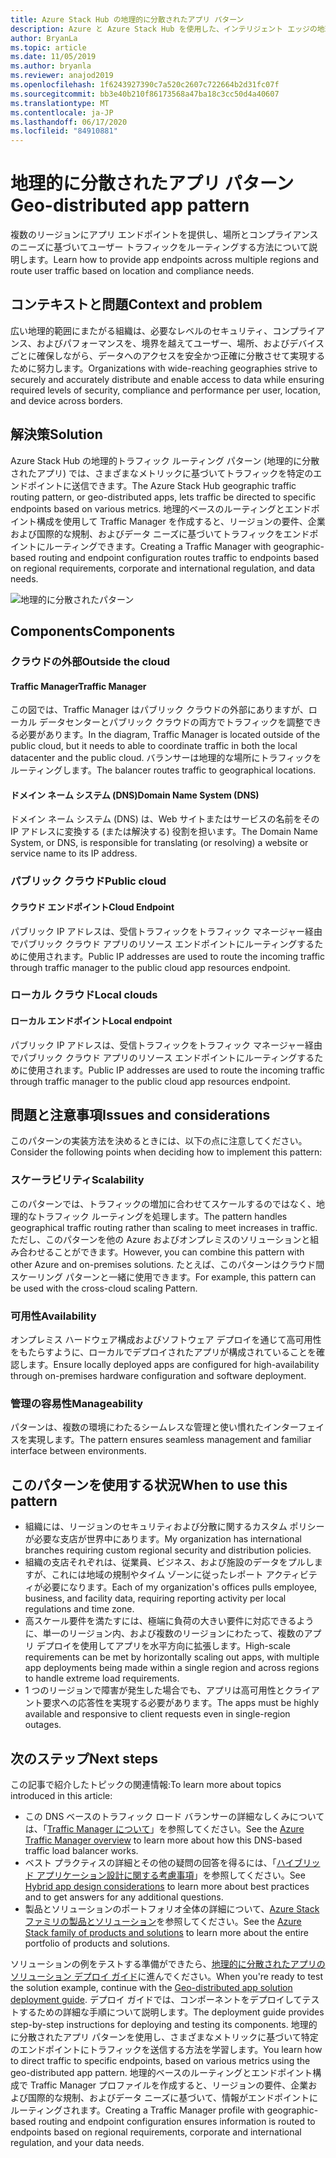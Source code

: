 ```yaml
---
title: Azure Stack Hub の地理的に分散されたアプリ パターン
description: Azure と Azure Stack Hub を使用した、インテリジェント エッジの地理的に分散されたアプリ パターンについて説明します。
author: BryanLa
ms.topic: article
ms.date: 11/05/2019
ms.author: bryanla
ms.reviewer: anajod2019
ms.openlocfilehash: 1f6243927390c7a520c2607c722664b2d31fc07f
ms.sourcegitcommit: bb3e40b210f86173568a47ba18c3cc50d4a40607
ms.translationtype: MT
ms.contentlocale: ja-JP
ms.lasthandoff: 06/17/2020
ms.locfileid: "84910881"
---
```

# <a name="geo-distributed-app-pattern"></a><span data-ttu-id="99de8-103">地理的に分散されたアプリ パターン</span><span class="sxs-lookup"><span data-stu-id="99de8-103">Geo-distributed app pattern</span></span>

<span data-ttu-id="99de8-104">複数のリージョンにアプリ エンドポイントを提供し、場所とコンプライアンスのニーズに基づいてユーザー トラフィックをルーティングする方法について説明します。</span><span class="sxs-lookup"><span data-stu-id="99de8-104">Learn how to provide app endpoints across multiple regions and route user traffic based on location and compliance needs.</span></span>

## <a name="context-and-problem"></a><span data-ttu-id="99de8-105">コンテキストと問題</span><span class="sxs-lookup"><span data-stu-id="99de8-105">Context and problem</span></span>

<span data-ttu-id="99de8-106">広い地理的範囲にまたがる組織は、必要なレベルのセキュリティ、コンプライアンス、およびパフォーマンスを、境界を越えてユーザー、場所、およびデバイスごとに確保しながら、データへのアクセスを安全かつ正確に分散させて実現するために努力します。</span><span class="sxs-lookup"><span data-stu-id="99de8-106">Organizations with wide-reaching geographies strive to securely and accurately distribute and enable access to data while ensuring required levels of security, compliance and performance per user, location, and device across borders.</span></span>

## <a name="solution"></a><span data-ttu-id="99de8-107">解決策</span><span class="sxs-lookup"><span data-stu-id="99de8-107">Solution</span></span>

<span data-ttu-id="99de8-108">Azure Stack Hub の地理的トラフィック ルーティング パターン (地理的に分散されたアプリ) では、さまざまなメトリックに基づいてトラフィックを特定のエンドポイントに送信できます。</span><span class="sxs-lookup"><span data-stu-id="99de8-108">The Azure Stack Hub geographic traffic routing pattern, or geo-distributed apps, lets traffic be directed to specific endpoints based on various metrics.</span></span> <span data-ttu-id="99de8-109">地理的ベースのルーティングとエンドポイント構成を使用して Traffic Manager を作成すると、リージョンの要件、企業および国際的な規制、およびデータ ニーズに基づいてトラフィックをエンドポイントにルーティングできます。</span><span class="sxs-lookup"><span data-stu-id="99de8-109">Creating a Traffic Manager with geographic-based routing and endpoint configuration routes traffic to endpoints based on regional requirements, corporate and international regulation, and data needs.</span></span>

![地理的に分散されたパターン](media/pattern-geo-distributed/geo-distribution.png)

## <a name="components"></a><span data-ttu-id="99de8-111">Components</span><span class="sxs-lookup"><span data-stu-id="99de8-111">Components</span></span>

### <a name="outside-the-cloud"></a><span data-ttu-id="99de8-112">クラウドの外部</span><span class="sxs-lookup"><span data-stu-id="99de8-112">Outside the cloud</span></span>

#### <a name="traffic-manager"></a><span data-ttu-id="99de8-113">Traffic Manager</span><span class="sxs-lookup"><span data-stu-id="99de8-113">Traffic Manager</span></span>

<span data-ttu-id="99de8-114">この図では、Traffic Manager はパブリック クラウドの外部にありますが、ローカル データセンターとパブリック クラウドの両方でトラフィックを調整できる必要があります。</span><span class="sxs-lookup"><span data-stu-id="99de8-114">In the diagram, Traffic Manager is located outside of the public cloud, but it needs to able to coordinate traffic in both the local datacenter and the public cloud.</span></span> <span data-ttu-id="99de8-115">バランサーは地理的な場所にトラフィックをルーティングします。</span><span class="sxs-lookup"><span data-stu-id="99de8-115">The balancer routes traffic to geographical locations.</span></span>

#### <a name="domain-name-system-dns"></a><span data-ttu-id="99de8-116">ドメイン ネーム システム (DNS)</span><span class="sxs-lookup"><span data-stu-id="99de8-116">Domain Name System (DNS)</span></span>

<span data-ttu-id="99de8-117">ドメイン ネーム システム (DNS) は、Web サイトまたはサービスの名前をその IP アドレスに変換する (または解決する) 役割を担います。</span><span class="sxs-lookup"><span data-stu-id="99de8-117">The Domain Name System, or DNS, is responsible for translating (or resolving) a website or service name to its IP address.</span></span>

### <a name="public-cloud"></a><span data-ttu-id="99de8-118">パブリック クラウド</span><span class="sxs-lookup"><span data-stu-id="99de8-118">Public cloud</span></span>

#### <a name="cloud-endpoint"></a><span data-ttu-id="99de8-119">クラウド エンドポイント</span><span class="sxs-lookup"><span data-stu-id="99de8-119">Cloud Endpoint</span></span>

<span data-ttu-id="99de8-120">パブリック IP アドレスは、受信トラフィックをトラフィック マネージャー経由でパブリック クラウド アプリのリソース エンドポイントにルーティングするために使用されます。</span><span class="sxs-lookup"><span data-stu-id="99de8-120">Public IP addresses are used to route the incoming traffic through traffic manager to the public cloud app resources endpoint.</span></span>  

### <a name="local-clouds"></a><span data-ttu-id="99de8-121">ローカル クラウド</span><span class="sxs-lookup"><span data-stu-id="99de8-121">Local clouds</span></span>

#### <a name="local-endpoint"></a><span data-ttu-id="99de8-122">ローカル エンドポイント</span><span class="sxs-lookup"><span data-stu-id="99de8-122">Local endpoint</span></span>

<span data-ttu-id="99de8-123">パブリック IP アドレスは、受信トラフィックをトラフィック マネージャー経由でパブリック クラウド アプリのリソース エンドポイントにルーティングするために使用されます。</span><span class="sxs-lookup"><span data-stu-id="99de8-123">Public IP addresses are used to route the incoming traffic through traffic manager to the public cloud app resources endpoint.</span></span>

## <a name="issues-and-considerations"></a><span data-ttu-id="99de8-124">問題と注意事項</span><span class="sxs-lookup"><span data-stu-id="99de8-124">Issues and considerations</span></span>

<span data-ttu-id="99de8-125">このパターンの実装方法を決めるときには、以下の点に注意してください。</span><span class="sxs-lookup"><span data-stu-id="99de8-125">Consider the following points when deciding how to implement this pattern:</span></span>

### <a name="scalability"></a><span data-ttu-id="99de8-126">スケーラビリティ</span><span class="sxs-lookup"><span data-stu-id="99de8-126">Scalability</span></span>

<span data-ttu-id="99de8-127">このパターンでは、トラフィックの増加に合わせてスケールするのではなく、地理的なトラフィック ルーティングを処理します。</span><span class="sxs-lookup"><span data-stu-id="99de8-127">The pattern handles geographical traffic routing rather than scaling to meet increases in traffic.</span></span> <span data-ttu-id="99de8-128">ただし、このパターンを他の Azure およびオンプレミスのソリューションと組み合わせることができます。</span><span class="sxs-lookup"><span data-stu-id="99de8-128">However, you can combine this pattern with other Azure and on-premises solutions.</span></span> <span data-ttu-id="99de8-129">たとえば、このパターンはクラウド間スケーリング パターンと一緒に使用できます。</span><span class="sxs-lookup"><span data-stu-id="99de8-129">For example, this pattern can be used with the cross-cloud scaling Pattern.</span></span>

### <a name="availability"></a><span data-ttu-id="99de8-130">可用性</span><span class="sxs-lookup"><span data-stu-id="99de8-130">Availability</span></span>

<span data-ttu-id="99de8-131">オンプレミス ハードウェア構成およびソフトウェア デプロイを通じて高可用性をもたらすように、ローカルでデプロイされたアプリが構成されていることを確認します。</span><span class="sxs-lookup"><span data-stu-id="99de8-131">Ensure locally deployed apps are configured for high-availability through on-premises hardware configuration and software deployment.</span></span>

### <a name="manageability"></a><span data-ttu-id="99de8-132">管理の容易性</span><span class="sxs-lookup"><span data-stu-id="99de8-132">Manageability</span></span>

<span data-ttu-id="99de8-133">パターンは、複数の環境にわたるシームレスな管理と使い慣れたインターフェイスを実現します。</span><span class="sxs-lookup"><span data-stu-id="99de8-133">The pattern ensures seamless management and familiar interface between environments.</span></span>

## <a name="when-to-use-this-pattern"></a><span data-ttu-id="99de8-134">このパターンを使用する状況</span><span class="sxs-lookup"><span data-stu-id="99de8-134">When to use this pattern</span></span>

- <span data-ttu-id="99de8-135">組織には、リージョンのセキュリティおよび分散に関するカスタム ポリシーが必要な支店が世界中にあります。</span><span class="sxs-lookup"><span data-stu-id="99de8-135">My organization has international branches requiring custom regional security and distribution policies.</span></span>
- <span data-ttu-id="99de8-136">組織の支店それぞれは、従業員、ビジネス、および施設のデータをプルしますが、これには地域の規制やタイム ゾーンに従ったレポート アクティビティが必要になります。</span><span class="sxs-lookup"><span data-stu-id="99de8-136">Each of my organization's offices pulls employee, business, and facility data, requiring reporting activity per local regulations and time zone.</span></span>
- <span data-ttu-id="99de8-137">高スケール要件を満たすには、極端に負荷の大きい要件に対応できるように、単一のリージョン内、および複数のリージョンにわたって、複数のアプリ デプロイを使用してアプリを水平方向に拡張します。</span><span class="sxs-lookup"><span data-stu-id="99de8-137">High-scale requirements can be met by horizontally scaling out apps, with multiple app deployments being made within a single region and across regions to handle extreme load requirements.</span></span>
- <span data-ttu-id="99de8-138">1 つのリージョンで障害が発生した場合でも、アプリは高可用性とクライアント要求への応答性を実現する必要があります。</span><span class="sxs-lookup"><span data-stu-id="99de8-138">The apps must be highly available and responsive to client requests even in single-region outages.</span></span>

## <a name="next-steps"></a><span data-ttu-id="99de8-139">次のステップ</span><span class="sxs-lookup"><span data-stu-id="99de8-139">Next steps</span></span>

<span data-ttu-id="99de8-140">この記事で紹介したトピックの関連情報:</span><span class="sxs-lookup"><span data-stu-id="99de8-140">To learn more about topics introduced in this article:</span></span>

- <span data-ttu-id="99de8-141">この DNS ベースのトラフィック ロード バランサーの詳細なしくみについては、「[Traffic Manager について](/azure/traffic-manager/traffic-manager-overview)」を参照してください。</span><span class="sxs-lookup"><span data-stu-id="99de8-141">See the [Azure Traffic Manager overview](/azure/traffic-manager/traffic-manager-overview) to learn more about how this DNS-based traffic load balancer works.</span></span>
- <span data-ttu-id="99de8-142">ベスト プラクティスの詳細とその他の疑問の回答を得るには、「[ハイブリッド アプリケーション設計に関する考慮事項](overview-app-design-considerations.md)」を参照してください。</span><span class="sxs-lookup"><span data-stu-id="99de8-142">See [Hybrid app design considerations](overview-app-design-considerations.md) to learn more about best practices and to get answers for any additional questions.</span></span>
- <span data-ttu-id="99de8-143">製品とソリューションのポートフォリオ全体の詳細について、[Azure Stack ファミリの製品とソリューション](/azure-stack)を参照してください。</span><span class="sxs-lookup"><span data-stu-id="99de8-143">See the [Azure Stack family of products and solutions](/azure-stack) to learn more about the entire portfolio of products and solutions.</span></span>

<span data-ttu-id="99de8-144">ソリューションの例をテストする準備ができたら、[地理的に分散されたアプリのソリューション デプロイ ガイド](solution-deployment-guide-geo-distributed.md)に進んでください。</span><span class="sxs-lookup"><span data-stu-id="99de8-144">When you're ready to test the solution example, continue with the [Geo-distributed app solution deployment guide](solution-deployment-guide-geo-distributed.md).</span></span> <span data-ttu-id="99de8-145">デプロイ ガイドでは、コンポーネントをデプロイしてテストするための詳細な手順について説明します。</span><span class="sxs-lookup"><span data-stu-id="99de8-145">The deployment guide provides step-by-step instructions for deploying and testing its components.</span></span> <span data-ttu-id="99de8-146">地理的に分散されたアプリ パターンを使用し、さまざまなメトリックに基づいて特定のエンドポイントにトラフィックを送信する方法を学習します。</span><span class="sxs-lookup"><span data-stu-id="99de8-146">You learn how to direct traffic to specific endpoints, based on various metrics using the geo-distributed app pattern.</span></span> <span data-ttu-id="99de8-147">地理的ベースのルーティングとエンドポイント構成で Traffic Manager プロファイルを作成すると、リージョンの要件、企業および国際的な規制、およびデータ ニーズに基づいて、情報がエンドポイントにルーティングされます。</span><span class="sxs-lookup"><span data-stu-id="99de8-147">Creating a Traffic Manager profile with geographic-based routing and endpoint configuration ensures information is routed to endpoints based on regional requirements, corporate and international regulation, and your data needs.</span></span>
